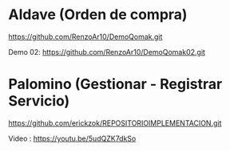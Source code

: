 # Aldave (Orden de compra)
https://github.com/RenzoAr10/DemoQomak.git

Demo 02: https://github.com/RenzoAr10/DemoQomak02.git


# Palomino (Gestionar - Registrar Servicio)
https://github.com/erickzok/REPOSITORIOIMPLEMENTACION.git

Video : https://youtu.be/5udQZK7dkSo
